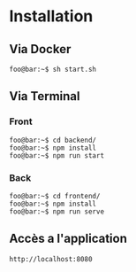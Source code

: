 # Installation

## Via Docker
```console
foo@bar:~$ sh start.sh
```

## Via Terminal

### Front
```console
foo@bar:~$ cd backend/
foo@bar:~$ npm install
foo@bar:~$ npm run start
```

### Back
```console
foo@bar:~$ cd frontend/
foo@bar:~$ npm install
foo@bar:~$ npm run serve
```

## Accès a l'application
```http
http://localhost:8080
```